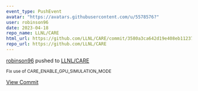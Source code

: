 ```yaml
---
event_type: PushEvent
avatar: "https://avatars.githubusercontent.com/u/5578576?"
user: robinson96
date: 2023-04-18
repo_name: LLNL/CARE
html_url: https://github.com/LLNL/CARE/commit/3580a3ca642d19e408eb112370aa02ca9c2956dd
repo_url: https://github.com/LLNL/CARE
---
```


<a href='https://github.com/robinson96' target='_blank'>robinson96</a> pushed to <a href='https://github.com/LLNL/CARE' target='_blank'>LLNL/CARE</a>

<small>Fix use of CARE_ENABLE_GPU_SIMULATION_MODE</small>

<a href='https://github.com/LLNL/CARE/commit/3580a3ca642d19e408eb112370aa02ca9c2956dd' target='_blank'>View Commit</a>
